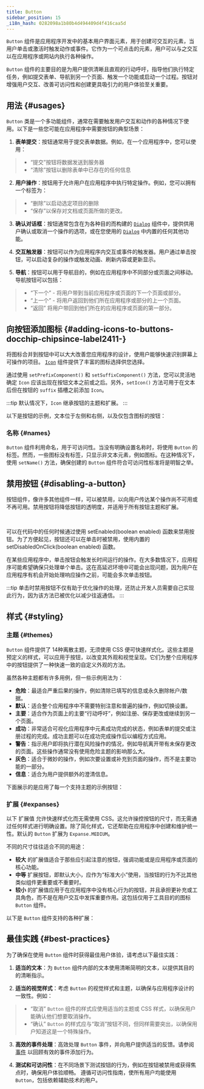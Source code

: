 ```yaml
---
title: Button
sidebar_position: 15
_i18n_hash: 0282098a1b80b4d494409d4f416caa5d
---
```

<DocChip chip="shadow" />
<DocChip chip="name" label="dwc-button" />
<DocChip chip='since' label='23.02' />
<JavadocLink type="foundation" location="com/webforj/component/button/Button" top='true'/>

`Button` 组件是应用程序开发中的基本用户界面元素，用于创建可交互的元素，当用户单击或激活时触发动作或事件。它作为一个可点击的元素，用户可以与之交互以在应用程序或网站内执行各种操作。

`Button` 组件的主要目的是为用户提供清晰且直观的行动呼吁，指导他们执行特定任务，例如提交表单、导航到另一个页面、触发一个功能或启动一个过程。按钮对增强用户交互、改善可访问性和创建更具吸引力的用户体验至关重要。

<ComponentDemo 
path='/webforj/button?' 
javaE='https://raw.githubusercontent.com/webforj/webforj-documentation/refs/heads/main/src/main/java/com/webforj/samples/views/button/ButtonView.java'
height='300px'
/>

<!-- tabs={['ButtonDemo.java', 'demo_styles.css']} -->

## 用法 {#usages}

`Button` 类是一个多功能组件，通常在需要触发用户交互和动作的各种情况下使用。以下是一些您可能在应用程序中需要按钮的典型场景：

1. **表单提交**：按钮通常用于提交表单数据。例如，在一个应用程序中，您可以使用：

  > - “提交”按钮将数据发送到服务器
  > - “清除”按钮以删除表单中已存在的任何信息

2. **用户操作**：按钮用于允许用户在应用程序中执行特定操作。例如，您可以拥有一个标签为：

  > - “删除”以启动选定项目的删除
  > - “保存”以保存对文档或页面所做的更改。

3. **确认对话框**：按钮通常包含在为各种目的而构建的 [`Dialog`](../components/dialog) 组件中，提供供用户确认或取消一个操作的选项，或在您使用的 [`Dialog`](../components/dialog) 中内置的任何其他功能。

4. **交互触发器**：按钮可以作为应用程序内交互或事件的触发器。用户通过单击按钮，可以启动复杂的操作或触发动画、刷新内容或更新显示。

5. **导航**：按钮可以用于导航目的，例如在应用程序中不同部分或页面之间移动。导航按钮可以包括：

  > - “下一个” - 将用户带到当前应用程序或页面的下一个页面或部分。
  > - “上一个” - 将用户返回到他们所在应用程序或部分的上一个页面。
  > - “返回” 将用户带回到他们所在的应用程序或页面的第一部分。

## 向按钮添加图标 <DocChip chip='since' label='24.11' /> {#adding-icons-to-buttons-docchip-chipsince-label2411-}

将图标合并到按钮中可以大大改善您应用程序的设计，使用户能够快速识别屏幕上可操作的项目。 [`Icon`](./icon.md) 组件提供了丰富的图标选择供您选择。

通过使用 `setPrefixComponent()` 和 `setSuffixComponent()` 方法，您可以灵活地确定 `Icon` 应该出现在按钮文本之前或之后。另外，`setIcon()` 方法可用于在文本后但在按钮的 `suffix` 插槽之前添加 `Icon`。

<!-- Add this back in once Icon has been merged -->
<!-- Refer to the [Icon component](../components/icon) page for more information on configuring and customizing icons. -->

:::tip
默认情况下，`Icon` 继承按钮的主题和扩展。
:::

以下是按钮的示例，文本位于左侧和右侧，以及仅包含图标的按钮：

<ComponentDemo 
path='/webforj/buttonicon?' 
javaE='https://raw.githubusercontent.com/webforj/webforj-documentation/refs/heads/main/src/main/java/com/webforj/samples/views/button/ButtonIconView.java'
height="200px"
/>

### 名称 {#names}

`Button` 组件利用命名，用于可访问性。当没有明确设置名称时，将使用 `Button` 的标签。然而，一些图标没有标签，只显示非文本元素，例如图标。在这种情况下，使用 `setName()` 方法，确保创建的 `Button` 组件符合可访问性标准将是明智之举。

## 禁用按钮 {#disabling-a-button}

按钮组件，像许多其他组件一样，可以被禁用，以向用户传达某个操作尚不可用或不再可用。禁用按钮将降低按钮的透明度，并适用于所有按钮主题和扩展。

<ComponentDemo 
path='/webforj/buttondisable?' 
javaE='https://raw.githubusercontent.com/webforj/webforj-documentation/refs/heads/main/src/main/java/com/webforj/samples/views/button/ButtonDisableView.java'
/>

<br />

可以在代码中的任何时候通过使用 <JavadocLink type="foundation" location="com/webforj/component/HasEnable" code='true'>setEnabled(boolean enabled)</JavadocLink> 函数来禁用按钮。为了方便起见，按钮还可以在单击时被禁用，使用内置的 <JavadocLink type="foundation" location="com/webforj/component/button/Button" code='true' suffix='#setDisableOnClick(java.lang.Boolean)'>setDisabledOnClick(boolean enabled)</JavadocLink> 函数。

在某些应用程序中，单击按钮会触发长时间运行的操作。在大多数情况下，应用程序可能希望确保只处理单个单击。这在高延迟环境中可能会出现问题，因为用户在应用程序有机会开始处理响应操作之前，可能会多次单击按钮。

:::tip
单击时禁用按钮不仅有助于优化操作的处理，还防止开发人员需要自己实现此行为，因为该方法已被优化以减少往返通信。
:::

## 样式 {#styling}

### 主题 {#themes}

`Button` 组件提供了 <JavadocLink type="foundation" location="com/webforj/component/button/ButtonTheme">14种离散主题</JavadocLink>，无须使用 CSS 便可快速样式化。这些主题是预定义的样式，可以应用于按钮，以改变其外观和视觉呈现。它们为整个应用程序中的按钮提供了一种快速一致的自定义外观的方法。

虽然各种主题都有许多用例，但一些示例用法为：

  - **危险**：最适合严重后果的操作，例如清除已填写的信息或永久删除帐户/数据。
  - **默认**：适合整个应用程序中不需要特别注意和普遍的操作，例如切换设置。
  - **主要**：适合作为页面上的主要“行动呼吁”，例如注册、保存更改或继续到另一个页面。
  - **成功**：非常适合可视化应用程序中元素成功完成的状态，例如表单的提交或注册过程的完成。成功主题可以在成功完成操作后以编程方式应用。
  - **警告**：指示用户即将执行潜在风险操作的情况，例如导航离开带有未保存更改的页面。这些操作通常没有使用危险主题的影响那么大。
  - **灰色**：适合于微妙的操作，例如次要设置或补充到页面的操作，而不是主要功能的一部分。
  - **信息**：适合为用户提供额外的澄清信息。

下面展示的是应用了每一个支持主题的示例按钮：<br/>

<ComponentDemo 
path='/webforj/buttonthemes?' 
javaE='https://raw.githubusercontent.com/webforj/webforj-documentation/refs/heads/main/src/main/java/com/webforj/samples/views/button/ButtonThemesView.java'
cssURL='/css/button/buttonThemes.css'
height='175px'
/>

### 扩展 {#expanses}
以下 <JavadocLink type="foundation" location="com/webforj/component/Expanse">扩展值</JavadocLink> 允许快速样式化而无需使用 CSS。这允许操控按钮的尺寸，而无需通过任何样式进行明确设置。除了简化样式，它还帮助在应用程序中创建和维护统一性。默认的 `Button` 扩展为 `Expanse.MEDIUM`。

不同的尺寸往往适合不同的用途：
  - **较大** 的扩展值适合于那些应引起注意的按钮，强调功能或是应用程序或页面的核心功能。
  - **中等** 扩展按钮，即默认大小，应作为“标准大小”使用，当按钮的行为不比其他类似组件更重要或不重要时。
  - **较小** 的扩展值应用于在应用程序中没有核心行为的按钮，并且承担更补充或工具角色，而不是在用户交互中发挥重要作用。这包括仅用于工具目的的图标 `Button` 组件。

以下是 `Button` 组件支持的各种扩展：<br/>

<ComponentDemo 
path='/webforj/buttonexpanses?' 
javaE='https://raw.githubusercontent.com/webforj/webforj-documentation/refs/heads/main/src/main/java/com/webforj/samples/views/button/ButtonExpansesView.java'
height='200px'
/>

<TableBuilder name="Button" />

## 最佳实践 {#best-practices}

为了确保在使用 `Button` 组件时获得最佳用户体验，请考虑以下最佳实践：

1. **适当的文本**：为 `Button` 组件内部的文本使用清晰简明的文本，以提供其目的的清晰指示。

2. **适当的视觉样式**：考虑 `Button` 的视觉样式和主题，以确保与应用程序设计的一致性。例如：
  > - “取消” `Button` 组件的样式应使用适当的主题或 CSS 样式，以确保用户能确认他们想要取消操作。
  > - “确认” `Button` 的样式应与“取消”按钮不同，但同样需要突出，以确保用户知道这是一个特殊操作。

3. **高效的事件处理**：高效处理 `Button` 事件，并向用户提供适当的反馈。请参阅 [事件](../building-ui/events) 以回顾有效的事件添加行为。

4. **测试和可访问性**：在不同场景下测试按钮的行为，例如在按钮被禁用或获得焦点时，确保用户体验顺畅。
遵循可访问性指南，使所有用户均能使用 `Button`，包括依赖辅助技术的用户。
